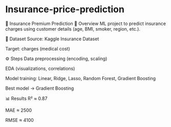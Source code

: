 # Insurance-price-prediction
🏥 Insurance Premium Prediction
📌 Overview
ML project to predict insurance charges using customer details (age, BMI, smoker, region, etc.).

📂 Dataset
Source: Kaggle Insurance Dataset

Target: charges (medical cost)

⚙️ Steps
Data preprocessing (encoding, scaling)

EDA (visualizations, correlations)

Model training: Linear, Ridge, Lasso, Random Forest, Gradient Boosting

Best model → Gradient Boosting

📊 Results
R² ≈ 0.87

MAE ≈ 2500

RMSE ≈ 4100
